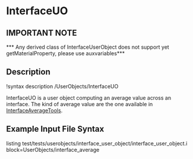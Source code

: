# InterfaceUO

## IMPORTANT NOTE
*** Any derived class of InterfaceUserObject does not support yet getMaterialProperty, please use auxvariables***

## Description
!syntax description /UserObjects/InterfaceUO

InterfaceUO is a user object computing an average value across an interface. The kind of average value are the one available in  [InterfaceAverageTools](/InterfaceAverageTools.md).

## Example Input File Syntax

listing test/tests/userobjects/interface_user_object/interface_user_object.i block=UserObjects/interface_average
